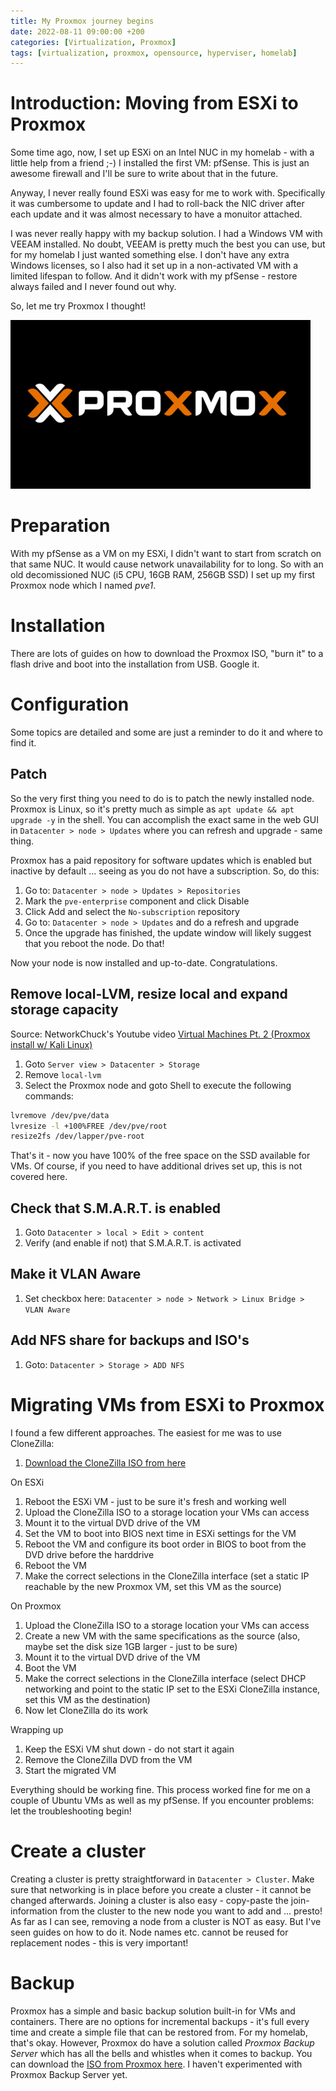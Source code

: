 ```yaml
---
title: My Proxmox journey begins
date: 2022-08-11 09:00:00 +200
categories: [Virtualization, Proxmox]
tags: [virtualization, proxmox, opensource, hyperviser, homelab]
---
```


# Introduction: Moving from ESXi to Proxmox
Some time ago, now, I set up ESXi on an Intel NUC in my homelab - with a little help from a friend ;-)
I installed the first VM: pfSense. This is just an awesome firewall and I'll be sure to write about that in the future.

Anyway, I never really found ESXi was easy for me to work with. Specifically it was cumbersome to update and I had to roll-back the NIC driver after each update and it was almost necessary to have a monuitor attached.

I was never really happy with my backup solution. I had a Windows VM with VEEAM installed. No doubt, VEEAM is pretty much the best you can use, but for my homelab I just wanted something else. I don't have any extra Windows licenses, so I also had it set up in a non-activated VM with a limited lifespan to follow. And it didn't work with my pfSense - restore always failed and I never found out why.

So, let me try Proxmox I thought!

![PROXMOX](/assets/proxmoxlogo.png)

# Preparation
With my pfSense as a VM on my ESXi, I didn't want to start from scratch on that same NUC. It would cause network unavailability for to long. So with an old decomissioned NUC (i5 CPU, 16GB RAM, 256GB SSD) I set up my first Proxmox node which I named *pve1*.

# Installation
There are lots of guides on how to download the Proxmox ISO, "burn it" to a flash drive and boot into the installation from USB. Google it.

# Configuration
Some topics are detailed and some are just a reminder to do it and where to find it.

## Patch
So the very first thing you need to do is to patch the newly installed node. Proxmox is Linux, so it's pretty much as simple as ```apt update && apt upgrade -y``` in the shell. You can accomplish the exact same in the web GUI in ```Datacenter > node > Updates``` where you can refresh and upgrade - same thing.

Proxmox has a paid repository for software updates which is enabled but inactive by default ... seeing as you do not have a subscription.
So, do this:

1. Go to: ```Datacenter > node > Updates > Repositories```
1. Mark the ```pve-enterprise``` component and click Disable
1. Click Add and select the ```No-subscription``` repository
1. Go to: ```Datacenter > node > Updates``` and do a refresh and upgrade
1. Once the upgrade has finished, the update window will likely suggest that you reboot the node. Do that!

Now your node is now installed and up-to-date. Congratulations.

## Remove local-LVM, resize local and expand storage capacity
Source: NetworkChuck's Youtube video [Virtual Machines Pt. 2 (Proxmox install w/ Kali Linux)](https://www.youtube.com/watch?v=_u8qTN3cCnQ)

1. Goto ```Server view > Datacenter > Storage```
1. Remove ```local-lvm```
1. Select the Proxmox node and goto Shell to execute the following commands:  
```bash
lvremove /dev/pve/data  
lvresize -l +100%FREE /dev/pve/root  
resize2fs /dev/lapper/pve-root
```

That's it - now you have 100% of the free space on the SSD available for VMs. Of course, if you need to have additional drives set up, this is not covered here.

## Check that S.M.A.R.T. is enabled
1. Goto ```Datacenter > local > Edit > content```
1. Verify (and enable if not) that S.M.A.R.T. is activated

## Make it VLAN Aware
1. Set checkbox here: ```Datacenter > node > Network > Linux Bridge > VLAN Aware```

## Add NFS share for backups and ISO's
1. Goto: ```Datacenter > Storage > ADD NFS```

# Migrating VMs from ESXi to Proxmox
I found a few different approaches. The easiest for me was to use CloneZilla:

1. [Download the CloneZilla ISO from here](https://clonezilla.org/downloads.php)

On ESXi
1. Reboot the ESXi VM - just to be sure it's fresh and working well
1. Upload the CloneZilla ISO to a storage location your VMs can access
1. Mount it to the virtual DVD drive of the VM
1. Set the VM to boot into BIOS next time in ESXi settings for the VM
1. Reboot the VM and configure its boot order in BIOS to boot from the DVD drive before the harddrive
1. Reboot the VM
1. Make the correct selections in the CloneZilla interface (set a static IP reachable by the new Proxmox VM, set this VM as the source)

On Proxmox
1. Upload the CloneZilla ISO to a storage location your VMs can access
1. Create a new VM with the same specifications as the source (also, maybe set the disk size 1GB larger - just to be sure)
1. Mount it to the virtual DVD drive of the VM
1. Boot the VM
1. Make the correct selections in the CloneZilla interface (select DHCP networking and point to the static IP set to the ESXi CloneZilla instance, set this VM as the destination)
1. Now let CloneZilla do its work

Wrapping up
1. Keep the ESXi VM shut down - do not start it again
1. Remove the CloneZilla DVD from the VM
1. Start the migrated VM

Everything should be working fine. This process worked fine for me on a couple of Ubuntu VMs as well as my pfSense. If you encounter problems: let the troubleshooting begin!

# Create a cluster
Creating a cluster is pretty straightforward in ```Datacenter > Cluster```. Make sure that networking is in place before you create a cluster - it cannot be changed afterwards. Joining a cluster is also easy - copy-paste the join-information from the cluster to the new node you want to add and ... presto!
As far as I can see, removing a node from a cluster is NOT as easy. But I've seen guides on how to do it.
Node names etc. cannot be reused for replacement nodes - this is very important!

# Backup
Proxmox has a simple and basic backup solution built-in for VMs and containers. There are no options for incremental backups - it's full every time and create a simple file that can be restored from.
For my homelab, that's okay. However, Proxmox do have a solution called *Proxmox Backup Server* which has all the bells and whistles when it comes to backup. You can download the [ISO from Proxmox here](https://www.proxmox.com/en/proxmox-backup-server). I haven't experimented with Proxmox Backup Server yet.
